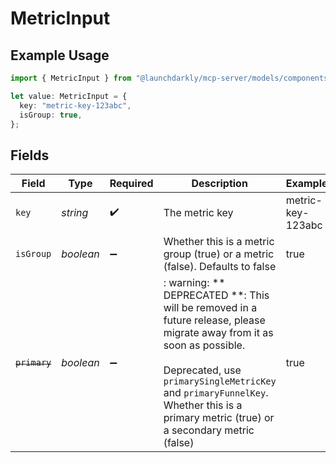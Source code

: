# MetricInput

## Example Usage

```typescript
import { MetricInput } from "@launchdarkly/mcp-server/models/components";

let value: MetricInput = {
  key: "metric-key-123abc",
  isGroup: true,
};
```

## Fields

| Field                                                                                                                                                                                                                                                                                 | Type                                                                                                                                                                                                                                                                                  | Required                                                                                                                                                                                                                                                                              | Description                                                                                                                                                                                                                                                                           | Example                                                                                                                                                                                                                                                                               |
| ------------------------------------------------------------------------------------------------------------------------------------------------------------------------------------------------------------------------------------------------------------------------------------- | ------------------------------------------------------------------------------------------------------------------------------------------------------------------------------------------------------------------------------------------------------------------------------------- | ------------------------------------------------------------------------------------------------------------------------------------------------------------------------------------------------------------------------------------------------------------------------------------- | ------------------------------------------------------------------------------------------------------------------------------------------------------------------------------------------------------------------------------------------------------------------------------------- | ------------------------------------------------------------------------------------------------------------------------------------------------------------------------------------------------------------------------------------------------------------------------------------- |
| `key`                                                                                                                                                                                                                                                                                 | *string*                                                                                                                                                                                                                                                                              | :heavy_check_mark:                                                                                                                                                                                                                                                                    | The metric key                                                                                                                                                                                                                                                                        | metric-key-123abc                                                                                                                                                                                                                                                                     |
| `isGroup`                                                                                                                                                                                                                                                                             | *boolean*                                                                                                                                                                                                                                                                             | :heavy_minus_sign:                                                                                                                                                                                                                                                                    | Whether this is a metric group (true) or a metric (false). Defaults to false                                                                                                                                                                                                          | true                                                                                                                                                                                                                                                                                  |
| ~~`primary`~~                                                                                                                                                                                                                                                                         | *boolean*                                                                                                                                                                                                                                                                             | :heavy_minus_sign:                                                                                                                                                                                                                                                                    | : warning: ** DEPRECATED **: This will be removed in a future release, please migrate away from it as soon as possible.<br/><br/>Deprecated, use <code>primarySingleMetricKey</code> and <code>primaryFunnelKey</code>. Whether this is a primary metric (true) or a secondary metric (false) | true                                                                                                                                                                                                                                                                                  |